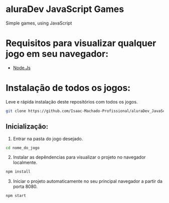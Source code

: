 # aluraDev JavaScript Games
Simple games, using JavaScript

# Requisitos para visualizar qualquer jogo em seu navegador:

- [Node.Js](https://nodejs.org/pt)

# Instalação de todos os jogos: 
Leve e rápida instalação deste repositórios com todos os jogos. 

```bash
git clone https://github.com/Isaac-Machado-Profissional/aluraDev_JavaScript-Games.git
```

## Inicialização: 

1. Entrar na pasta do jogo desejado.
```bash
cd nome_do_jogo
```

2. Instalar as depêndencias para visualizar o projeto no navegador localmente.
```bash
npm install
```

3. Iniciar o projeto automaticamente no seu principal navegador a partir da porta 8080. 
```bash
npm start
```



